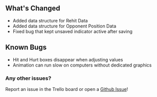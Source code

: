 ## What's Changed
* Added data structure for Rehit Data
* Added data structure for Opponent Position Data
* Fixed bug that kept unsaved indicator active after saving
## Known Bugs
* Hit and Hurt boxes disappear when adjusting values
* Animation can run slow on computers without dedicated graphics

### Any other issues?
Report an issue in the Trello board or open a [Github Issue](https://github.com/KnockoutArcade/Character-Data-Editor/issues/new)!